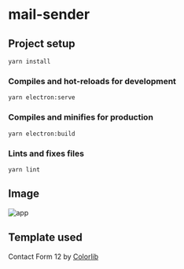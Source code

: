 # mail-sender

## Project setup
```
yarn install
```

### Compiles and hot-reloads for development
```
yarn electron:serve
```

### Compiles and minifies for production
```
yarn electron:build
```

### Lints and fixes files
```
yarn lint
```

## Image
![app](https://i.imgur.com/CvNFOwC.png)

## Template used

Contact Form 12 by [Colorlib](https://colorlib.com/wp/free-html5-contact-form-templates/)
